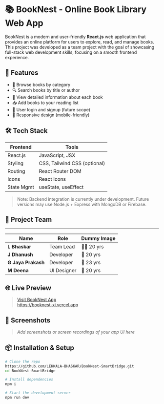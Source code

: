 # 📚 BookNest - Online Book Library Web App

BookNest is a modern and user-friendly **React.js** web application that provides an online platform for users to explore, read, and manage books. This project was developed as a team project with the goal of showcasing full-stack web development skills, focusing on a smooth frontend experience.

## 🚀 Features

- 📖 Browse books by category
- 🔍 Search books by title or author
- 🧾 View detailed information about each book
- 📥 Add books to your reading list
- 👤 User login and signup (future scope)
- 📱 Responsive design (mobile-friendly)

## 🛠️ Tech Stack

| Frontend   | Tools             |
|------------|------------------|
| React.js   | JavaScript, JSX  |
| Styling    | CSS, Tailwind CSS (optional) |
| Routing    | React Router DOM |
| Icons      | React Icons      |
| State Mgmt | useState, useEffect |

> Note: Backend integration is currently under development. Future versions may use Node.js + Express with MongoDB or Firebase.


## 👥 Project Team
_________________________________________________
| Name              | Role        | Dummy Image |
|-------------------|-------------|-------------|
| **L Bhaskar**     | Team Lead   | 🧑‍💼 20 yrs  |
| **J Dhanush**     | Developer   | 👨 20 yrs  |
| **G Jaya Prakash**| Developer   | 👨 23 yrs  |
| **M Deena**       | UI Designer | 👩 20 yrs  |

## 🌐 Live Preview

> [Visit BookNest App](#)  
https://booknest-xi.vercel.app

## 📸 Screenshots

> _Add screenshots or screen recordings of your app UI here_

## 📦 Installation & Setup

```bash
# Clone the repo
https://github.com/LEKKALA-BHASKAR/BookNest-SmartBridge.git
cd BookNest-SmartBridge

# Install dependencies
npm i

# Start the development server
npm run dev



